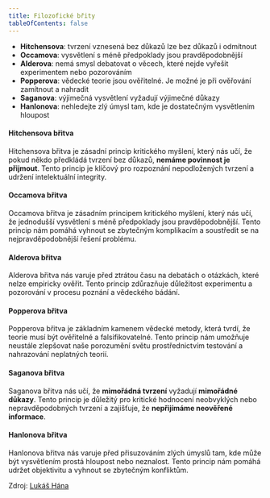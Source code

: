 ```yaml
---
title: Filozofické břity
tableOfContents: false
---
```


- **Hitchensova**: tvrzení vznesená bez důkazů lze bez důkazů i odmítnout
- **Occamova**: vysvětlení s méně předpoklady jsou pravděpodobnější
- **Alderova**: nemá smysl debatovat o věcech, které nejde vyřešit experimentem nebo pozorováním
- **Popperova**: vědecké teorie jsou ověřitelné. Je možné je při ověřování zamítnout a nahradit
- **Saganova**: výjimečná vysvětlení vyžadují výjimečné důkazy
- **Hanlonova**: nehledejte zlý úmysl tam, kde je dostatečným vysvětlením hloupost

#### Hitchensova břitva

Hitchensova břitva je zásadní princip kritického myšlení, který nás učí, že pokud někdo předkládá tvrzení
bez důkazů, **nemáme povinnost je přijmout**. Tento princip je klíčový pro rozpoznání nepodložených tvrzení a udržení
intelektuální integrity.

#### Occamova břitva

Occamova břitva je zásadním principem kritického myšlení, který nás učí, že jednodušší vysvětlení s méně předpoklady jsou pravděpodobnější.
Tento princip nám pomáhá vyhnout se zbytečným komplikacím a soustředit se na nejpravděpodobnější řešení problému.

#### Alderova břitva

Alderova břitva nás varuje před ztrátou času na debatách o otázkách, které nelze empiricky ověřit.
Tento princip zdůrazňuje důležitost experimentu a pozorování v procesu poznání a vědeckého bádání.

#### Popperova břitva

Popperova břitva je základním kamenem vědecké metody, která tvrdí, že teorie musí být ověřitelné a falsifikovatelné.
Tento princip nám umožňuje neustále zlepšovat naše porozumění světu prostřednictvím testování a nahrazování neplatných
teorií.

#### Saganova břitva

Saganova břitva nás učí, že **mimořádná tvrzení** vyžadují **mimořádné důkazy**. Tento princip je důležitý pro
kritické hodnocení neobvyklých nebo nepravděpodobných tvrzení a zajišťuje, že **nepřijímáme neověřené informace**.

#### Hanlonova břitva

Hanlonova břitva nás varuje před přisuzováním zlých úmyslů tam, kde může být vysvětlením prostá hloupost nebo neznalost. Tento princip nám pomáhá udržet objektivitu a vyhnout se zbytečným konfliktům.

Zdroj: [Lukáš Hána](https://www.linkedin.com/pulse/filozofick%C3%A9-b%C5%99itvy-odsekn%C4%9Bte-nepodstatn%C3%A9-od-d%C5%AFle%C5%BEit%C3%A9ho-luk%C3%A1%C5%A1-h%C3%A1na/)